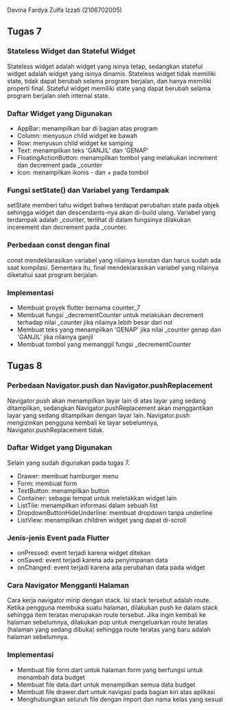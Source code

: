 Davina Fardya Zulfa Izzati (2106702005)

## Tugas 7

### Stateless Widget dan Stateful Widget
Stateless widget adalah widget yang isinya tetap, sedangkan stateful widget adalah widget yang isinya dinamis.
Stateless widget tidak memiliki state, tidak dapat berubah selama program berjalan, dan hanya memiliki properti final.
Stateful widget memiliki state yang dapat berubah selama program berjalan oleh internal state.

### Daftar Widget yang Digunakan
- AppBar: menampilkan bar di bagian atas program
- Column: menyusun child widget ke bawah
- Row: menyusun child widget ke samping
- Text: menampilkan teks 'GANJIL' dan 'GENAP'
- FloatingActionButton: menampilkan tombol yang melakukan increment dan decrement pada _counter
- Icon: menampilkan ikonis - dan + pada tombol

### Fungsi setState() dan Variabel yang Terdampak
setState memberi tahu widget bahwa terdapat perubahan state pada objek sehingga widget dan descendants-nya akan di-build ulang.
Variabel yang terdampak adalah _counter, terlihat di dalam fungsinya dilakukan incerement dan decrement pada _counter.

### Perbedaan const dengan final
const mendeklarasikan variabel yang nilainya konstan dan harus sudah ada saat kompilasi.
Sementara itu, final mendeklarasikan variabel yang nilainya diketahui saat program berjalan.

### Implementasi
- Membuat proyek flutter bernama counter_7
- Membuat fungsi _decrementCounter untuk melakukan decrement terhadap nilai _counter jika nilainya lebih besar dari nol
- Membuat teks yang menampilkan 'GENAP' jika nilai _counter genap dan 'GANJIL' jika nilainya ganjil
- Membuat tombol yang memanggil fungsi _decrementCounter

## Tugas 8

### Perbedaan Navigator.push dan Navigator.pushReplacement
Navigator.push akan menampilkan layar lain di atas layar yang sedang ditampilkan, sedangkan Navigator.pushReplacement akan menggantikan layar yang sedang ditampilkan dengan layar lain.
Navigator.push mengizinkan pengguna kembali ke layar sebelumnya, Navigator.pushReplacement tidak.

### Daftar Widget yang Digunakan
Selain yang sudah digunakan pada tugas 7.

- Drawer: membuat hamburger menu
- Form: membuat form
- TextButton: menampilkan button 
- Container: sebagai tempat untuk meletakkan widget lain
- ListTile: menampilkan informasi dalam sebuah list
- DropdownButtonHideUnderline: membuat dropdown tanpa underline
- ListView: menampilkan children widget yang dapat di-scroll

### Jenis-jenis Event pada Flutter 
- onPressed: event terjadi karena widget ditekan
- onSaved: event terjadi karena ada penyimpanan data
- onChanged: event terjadi karena ada perubahan data pada widget

### Cara Navigator Mengganti Halaman
Cara kerja navigator mirip dengan stack. Isi stack tersebut adalah route.
Ketika pengguna membuka suatu halaman, dilakukan push ke dalam stack sehingga item teratas merupakan route tersebut.
Jika ingin kembali ke halaman sebelumnya, dilakukan pop untuk mengeluarkan route teratas (halaman yang sedang dibuka) sehingga route teratas yang baru adalah halaman sebelumnya.

### Implementasi
- Membuat file form.dart untuk halaman form yang berfungsi untuk menambah data budget
- Membuat file data.dart untuk menampilkan semua data budget
- Membuat file drawer.dart untuk navigasi pada bagian kiri atas aplikasi
- Menghubungkan seluruh file dengan import dan nama kelas yang sesuai